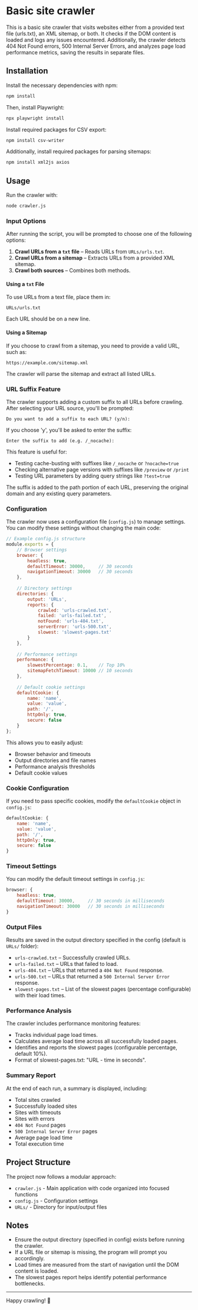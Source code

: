# Basic site crawler

This is a basic site crawler that visits websites either from a provided text file (urls.txt), an XML sitemap, or both. It checks if the DOM content is loaded and logs any issues encountered. Additionally, the crawler detects 404 Not Found errors, 500 Internal Server Errors, and analyzes page load performance metrics, saving the results in separate files.

## Installation

Install the necessary dependencies with npm:

```bash
npm install
```

Then, install Playwright:

```bash
npx playwright install
```

Install required packages for CSV export:
```bash
npm install csv-writer
```

Additionally, install required packages for parsing sitemaps:
```bash
npm install xml2js axios
```



## Usage

Run the crawler with:

```bash
node crawler.js
```

### Input Options

After running the script, you will be prompted to choose one of the following options:

1. **Crawl URLs from a `txt` file** – Reads URLs from `URLs/urls.txt`.
2. **Crawl URLs from a sitemap** – Extracts URLs from a provided XML sitemap.
3. **Crawl both sources** – Combines both methods.

#### Using a `txt` File

To use URLs from a text file, place them in:

```
URLs/urls.txt
```

Each URL should be on a new line.

#### Using a Sitemap

If you choose to crawl from a sitemap, you need to provide a valid URL, such as:

```
https://example.com/sitemap.xml
```

The crawler will parse the sitemap and extract all listed URLs.

### URL Suffix Feature

The crawler supports adding a custom suffix to all URLs before crawling. After selecting your URL source, you'll be prompted:

```
Do you want to add a suffix to each URL? (y/n):
```

If you choose 'y', you'll be asked to enter the suffix:

```
Enter the suffix to add (e.g. /_nocache):
```

This feature is useful for:
- Testing cache-busting with suffixes like `/_nocache` or `?nocache=true`
- Checking alternative page versions with suffixes like `/preview` or `/print`
- Testing URL parameters by adding query strings like `?test=true`

The suffix is added to the path portion of each URL, preserving the original domain and any existing query parameters.

### Configuration

The crawler now uses a configuration file (`config.js`) to manage settings. You can modify these settings without changing the main code:

```javascript
// Example config.js structure
module.exports = {
    // Browser settings
    browser: {
        headless: true,
        defaultTimeout: 30000,     // 30 seconds
        navigationTimeout: 30000   // 30 seconds
    },
    
    // Directory settings
    directories: {
        output: 'URLs',
        reports: {
            crawled: 'urls-crawled.txt',
            failed: 'urls-failed.txt',
            notFound: 'urls-404.txt',
            serverError: 'urls-500.txt',
            slowest: 'slowest-pages.txt'
        }
    },
    
    // Performance settings
    performance: {
        slowestPercentage: 0.1,    // Top 10%
        sitemapFetchTimeout: 10000 // 10 seconds
    },
    
    // Default cookie settings
    defaultCookie: {
        name: 'name',
        value: 'value',
        path: '/',
        httpOnly: true,
        secure: false
    }
};
```

This allows you to easily adjust:
- Browser behavior and timeouts
- Output directories and file names
- Performance analysis thresholds
- Default cookie values

### Cookie Configuration

If you need to pass specific cookies, modify the `defaultCookie` object in `config.js`:

```javascript
defaultCookie: {
    name: 'name',
    value: 'value',
    path: '/',
    httpOnly: true,
    secure: false
}
```

### Timeout Settings

You can modify the default timeout settings in `config.js`:

```javascript
browser: {
    headless: true,
    defaultTimeout: 30000,     // 30 seconds in milliseconds
    navigationTimeout: 30000   // 30 seconds in milliseconds
}
```

### Output Files

Results are saved in the output directory specified in the config (default is `URLs/` folder):

- `urls-crawled.txt` – Successfully crawled URLs.
- `urls-failed.txt` – URLs that failed to load.
- `urls-404.txt` – URLs that returned a `404 Not Found` response.
- `urls-500.txt` – URLs that returned a `500 Internal Server Error` response.
- `slowest-pages.txt` – List of the slowest pages (percentage configurable) with their load times.

### Performance Analysis

The crawler includes performance monitoring features:

- Tracks individual page load times.
- Calculates average load time across all successfully loaded pages.
- Identifies and reports the slowest pages (configurable percentage, default 10%).
- Format of slowest-pages.txt: "URL - time in seconds".

### Summary Report

At the end of each run, a summary is displayed, including:

- Total sites crawled
- Successfully loaded sites
- Sites with timeouts
- Sites with errors
- `404 Not Found` pages
- `500 Internal Server Error` pages
- Average page load time
- Total execution time

## Project Structure

The project now follows a modular approach:

- `crawler.js` - Main application with code organized into focused functions
- `config.js` - Configuration settings
- `URLs/` - Directory for input/output files

## Notes

- Ensure the output directory (specified in config) exists before running the crawler.
- If a URL file or sitemap is missing, the program will prompt you accordingly.
- Load times are measured from the start of navigation until the DOM content is loaded.
- The slowest pages report helps identify potential performance bottlenecks.
---

Happy crawling! 🚀